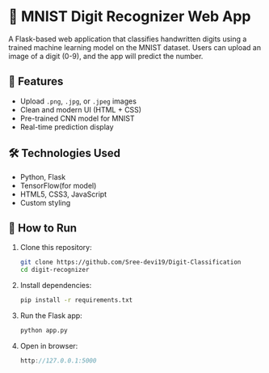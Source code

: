 # 🧠 MNIST Digit Recognizer Web App

A Flask-based web application that classifies handwritten digits using a trained machine learning model on the MNIST dataset. Users can upload an image of a digit (0-9), and the app will predict the number.

## 🚀 Features
- Upload `.png`, `.jpg`, or `.jpeg` images
- Clean and modern UI (HTML + CSS)
- Pre-trained CNN model for MNIST
- Real-time prediction display

## 🛠️ Technologies Used
- Python, Flask
- TensorFlow(for model)
- HTML5, CSS3, JavaScript
- Custom styling

## 🔧 How to Run

1. Clone this repository:
   ```bash
   git clone https://github.com/Sree-devi19/Digit-Classification
   cd digit-recognizer

2. Install dependencies:
   ```bash
   pip install -r requirements.txt
   
3. Run the Flask app:
    ```bash
    python app.py
    
4. Open in browser:
   ```cpp
   http://127.0.0.1:5000
